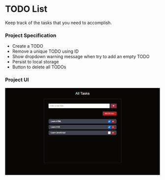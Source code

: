 # TODO List

Keep track of the tasks that you need to accomplish.

### Project Specification

- Create a TODO
- Remove a unique TODO using ID
- Show dropdown warning message when try to add an empty TODO
- Persist to local storage
- Button to delete all TODOs

### Project UI

![Project UI](https://github.com/lucas3z/todo-list/blob/master/finished-project-ui.png?raw=true)
